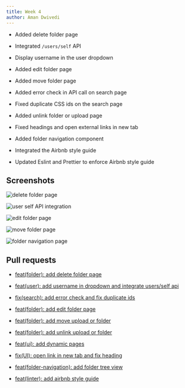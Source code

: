 ```yaml
---
title: Week 4
author: Aman Dwivedi
---
```

<!--
SPDX-License-Identifier: CC-BY-SA-4.0

SPDX-FileCopyrightText: 2021 Aman Dwivedi <aman.dwivedi5@gmail.com>
-->

- Added delete folder page

- Integrated `/users/self` API

- Display username in the user dropdown

- Added edit folder page

- Added move folder page

- Added error check in API call on search page

- Fixed duplicate CSS ids on the search page

- Added unlink folder or upload page

- Fixed headings and open external links in new tab

- Added folder navigation component

- Integrated the Airbnb style guide

- Updated Eslint and Prettier to enforce Airbnb style guide

## Screenshots

![delete folder page](https://raw.githubusercontent.com/wiki/Aman-Codes/fossology/images/pages/Folder/DeleteFolder.png)

![user self API integration](https://raw.githubusercontent.com/wiki/Aman-Codes/fossology/images/pages/UserSelf.png)

![edit folder page](https://raw.githubusercontent.com/wiki/Aman-Codes/fossology/images/pages/Folder/EditFolder.png)

![move folder page](https://raw.githubusercontent.com/wiki/Aman-Codes/fossology/images/pages/Folder/MoveFolder.png)

![folder navigation page](https://raw.githubusercontent.com/wiki/Aman-Codes/fossology/images/pages/FolderNavigation.png)

## Pull requests

- [feat(folder): add delete folder page](https://github.com/fossology/FOSSologyUI/pull/49)

- [feat(user): add username in dropdown and integrate users/self api](https://github.com/fossology/FOSSologyUI/pull/50)

- [fix(search): add error check and fix duplicate ids](https://github.com/fossology/FOSSologyUI/pull/51)

- [feat(folder): add edit folder page](https://github.com/fossology/FOSSologyUI/pull/52)

- [feat(folder): add move upload or folder](https://github.com/fossology/FOSSologyUI/pull/54)

- [feat(folder): add unlink upload or folder](https://github.com/fossology/FOSSologyUI/pull/55)

- [feat(ui): add dynamic pages](https://github.com/fossology/FOSSologyUI/pull/56)

- [fix(UI): open link in new tab and fix heading](https://github.com/fossology/FOSSologyUI/pull/66)

- [feat(folder-navigation): add folder tree view](https://github.com/fossology/FOSSologyUI/pull/60)

- [feat(linter): add airbnb style guide](https://github.com/fossology/FOSSologyUI/pull/72#issue-683109955)
